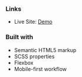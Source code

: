 
### Links

- Live Site: [Demo]()

### Built with

- Semantic HTML5 markup
- SCSS properties
- Flexbox 
- Mobile-first workflow

   